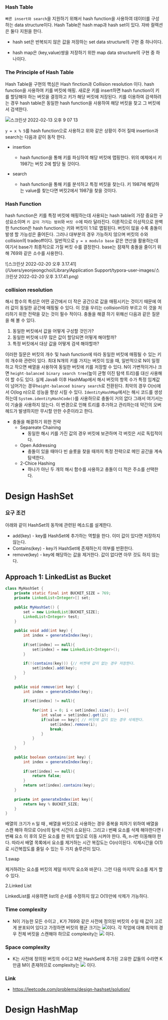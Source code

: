 ### Hash Table

`빠른 insert와 search`을 지원하기 위해서  hash function을 사용하여 데이터를 구성하는 data structure이다. Hash Table은 hash map과 hash set이 있다. 자바 컬렉션은 둘다 지원을 한다.

* hash set은 반복되지 않은 값을 저장하는 set data structure의 구현 중 하나이다.

* hash map은 (key,value)쌍을 저장하기 위한 map data structure의 구현 중 하나이다.

  

### The Principle of Hash Table

Hash Table을 구현의 핵심은 Hash finction과 Collision resolution 이다.   hash function을 사용하여 키를 버킷에 매핑. 새로운 키를 insert하면 hash function이 키를 할당해야 하는 버킷을 결정하고 키가 해당 버킷에 저장된다. 키를 이용하여 검색하려는 경우 hash table은 동일한 hash function을 사용하여 해당 버킷을 찾고 그 버킷에서 검색한다.

![스크린샷 2022-02-13 오후 9 07 13](https://user-images.githubusercontent.com/37570093/153752483-63f702dc-c175-45cc-a5b7-8dc57c13404e.png)

 `y = x % 5`를 hash function으로 사용하고 위와 같은 상황이 주어 질때 insertion과 search는 다음과 같이 동작 한다.

* insertion
  * hash function을 통해 키를 파싱하여 해당 버킷에 맵핑한다. 위의 예제에서 키1987는 버킷 2에 할당 될 것이다.
  
* search
  * hash function을 통해 키를 분석하고 특정 버킷을 찾는다. 키 1987에 해당하는 value를 찾는다면 버킷2에서 1987을 찾을 것이다. 
  
    

 ### Hash Function

hash function은 키를 특정 버킷에 매핑하는데 사용되는 hash table의 가장 중요한 구성요소이며 `키 값이 가지는 범위`와 `버킷 수`에 따라 달라진다. 이론적으로 이상적으로 완벽 한 function은 hash function는 키와 버킷이 1:1로 맵핑된다.  버킷이 많을 수록 충돌이 발생 할 가능성은 줄어든다. 그러나 대부분의 경우 가능하지 않으며 버킷의 수와  collision의 tradeoff이다. 일반적으로  `y = x modulo base` 같은 연산을 활용하는데 여기서 base가 최종적으로 가질 버킷 수를 결정한다. base는 잠재적 충돌을 줄이기 위해 769와 같은 소수를 사용한다.

![스크린샷 2022-02-20 오후 3.17.41](/Users/yeonjeongchoi/Library/Application Support/typora-user-images/스크린샷 2022-02-20 오후 3.17.41.png)





### collision resolution

해시 함수의 특성은 어떤 공간에서 더 작은 공간으로 값을 매핑시키는 것이기 때문에 여러 값이 동일한 공간에 매핑될 수 있다. 이 것을 우리는 collision이라 부르고 이 것을 처리하기 위한 전략을 갖는 것이 필수 적이다. 충돌을 해결 하기 위해선 다음과 같은 질문을 해 볼 수 있다.

1. 동일한 버킷에서 값을 어떻게 구성할 것인가?
2. 동일한 버킷에 너무 많은 값이 할당되면 어떻게 해야할까?
3. 특정 버킷에서 대상 값을 어떻게 검색 해야할까?

이러한 질문은 버킷의 개수 및 hash function에 따라 동일한 버킷에 매핑될 수 있는 키의 개수와 관련이 있다. 최대 N개의 키를 가지는 버킷이 있을 때,  일반적으로 N이 일정하고 작으면 배열을 사용하여 동일한 버킷에 키를 저장할 수 있다.  N이 가변적이거나 크면 `height-balanced binary search tree`(높이 균형 이진 탐색 트리)를 대신 사용해야 할 수도 있다. 실제 Java8 이후 HashMap에서 해시 버킷의 항목 수가 특정 임계값이 넘어가는 경우`height-balanced binary search`로 전환된다.  최악의 경우 O(n)에서 O(log n)으로 성능을 향상 시킬 수 있다. `IdentityHashMap`에서는 해시 코드를 생성하는데 `System.identityHashCode()`를 사용하므로 충돌이 거의 없다 그래서 여기서는 이 기술을 사용하지 않는다. 이 변경으로 인해 트리를 추가하고 관리하는데 약간의 오버헤드가 발생하지만 무시할 만한 수준이라고 한다. 



* 충돌을 해결하기 위한 전략
  * Separeate Chaining
    * 동일한 해시 키를 가진 값의 경우 버킷에 보관하며 각 버킷은 서로 독립적이다.
  * Open Addressing
    * 충돌이 있을 때마다 빈 슬롯을 찾을 때까지 특정 전략으로 메인 공간을 계속 탐색한다.
  * 2-Chice Hashing
    * 하나가 아닌 두 개의 해시 함수를 사용하고 충돌이 더 적은 주소를 선택한다.









# Design HashSet

### 요구 조건

아래와 같이 HashSet의 동작에 관련된 메소드를 설계한다.

* add(key) - key를 HashSet에 추가하는 역할을 한다. 이미 값이 있다면 저장하지 않는다.
* Contains(key) - key가 HashSet에 존재하는지 여부를 반환한다.
* remove(key) - key에 해당하는 값을 제거한다. 값이 없다면 아무 것도 하지 않는다.



## Approach 1:  LinkedList as Bucket

```java
class MyHashSet {
    private static final int BUCKET_SIZE = 769;
    private LinkedList<Integer>[] set;
    
    public MyHashSet() {
        set = new LinkedList[BUCKET_SIZE];
        LinkedList<Integer> test;      
    }
    
    public void add(int key) {
        int index = generateIndex(key);
        
        if(set[index] == null){
            set[index] = new LinkedList<Integer>();
        } 
       
        if(!(contains(key))) {// 버켓에 값이 없는 경우 저장한다.
            set[index].add(key);
        }
    }
    
    public void remove(int key) {
        int index = generateIndex(key);
        
        if(set[index] != null){
        
            for(int i = 0; i < set[index].size(); i++){
                int value = set[index].get(i);
                if(value == key){ // 버킷에 값이 있는 경우 삭제한다.
                    set[index].remove(i);
                    break;
                }        
            }
        }
    }
    
    public boolean contains(int key) {
        int index = generateIndex(key);
        
        if(set[index] == null){
            return false;
        }        
        return set[index].contains(key);
    }
    
    private int generateIndex(int key){
        return key % BUCKET_SIZE;
    }
}
```



배열의 크기가 n 일 때 , 배열을 버킷으로 사용하는 경우 중복을 피하기 위하여 배열을 스캔 해야 하므로 O(n)의 탐색 시간이 소요된다.  그리고 i 번째 요소를 삭제 해야한다면 i 번째 요소 이 후의 모든 요소를 한 위치 앞으로 이동 시켜야 한다. 즉, n-i번 이동해야 한다.  따라서 배열 목록에서 요소를 제거하는 시간 복잡도는 O(n)이된다. 삭제시간을 O(1) 로 시간복잡도를 줄일 수 있는 두 가지 솔루션이 있다. 

1.swap

제거하려는 요소를 버킷의 제일 마지막 요소와 바꾼다. 그런 다음 마지막 요소를 제거 할 수 있다.

2.Linked List

LinkedList를 사용하면 list의 순서를 수정하지 않고 O(1)만에 삭제가 가능하다.



### Time complexity

* N이 가능한 모든 수이고 , K가 769와 같은 사전에 정의된 버킷의 수일 때 값이 고르게 분포되어 있다고 가정하면 버킷의 평균 크기는 <img src="https://render.githubusercontent.com/render/math?math=\frac{N}{K}">이다. 각 작업에 대해 최악의 경우 전체 버킷을 스캔해야 하므로  complexity는 <img src="https://render.githubusercontent.com/render/math?math=O(\frac{N}{K})"> 이다.

### Space complexity

* K는 사전에 정의된 버킷의 수이고 M은 HashSet에 추가된 고유한 값들의 수라면 K만큼 M이 존재하므로  complexity는 <img src="https://render.githubusercontent.com/render/math?math=O(KsumM)"> 이다. 

### Link

* https://leetcode.com/problems/design-hashset/solution/





# Design HashMap

